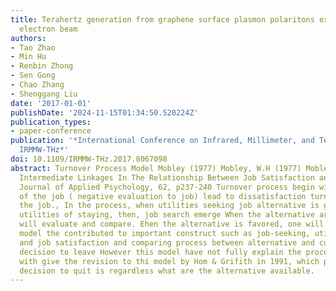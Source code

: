 ```yaml
---
title: Terahertz generation from graphene surface plasmon polaritons excited by an
  electron beam
authors:
- Tao Zhao
- Min Hu
- Renbin Zhong
- Sen Gong
- Chao Zhang
- Shenggang Liu
date: '2017-01-01'
publishDate: '2024-11-15T01:34:50.520224Z'
publication_types:
- paper-conference
publication: '*International Conference on Infrared, Millimeter, and Terahertz Waves,
  IRMMW-THz*'
doi: 10.1109/IRMMW-THz.2017.8067098
abstract: Turnover Process Model Mobley (1977) Mobley, W.H (1977) Mobley , W.H (1977),
  Intermediate Linkages In The Relationship Between Job Satisfaction and Employe Turnover
  Journal of Applied Psychology, 62, p237-240 Turnover process begin with evaluation
  of the job ( negative evaluation to job) lead to dissatisfaction turn to quitting
  the job., In the process, when utilities seeking job alternative is greater than
  utilities of staying, then, job search emerge When the alternative are found, one
  will evaluate and compare. Ehen the alternative is favored, one will quit. In this
  model the contributed to important construct such as job-seeking, utility of staying
  and job satisfaction and comparing process between alternative and current job before
  decision to leave However this model have not fully explain the process of turnover
  with give the revision to thi model by Hom & Grifith in 1991, which proposed that
  decision to quit is regardless what are the alternative available.
---
```

